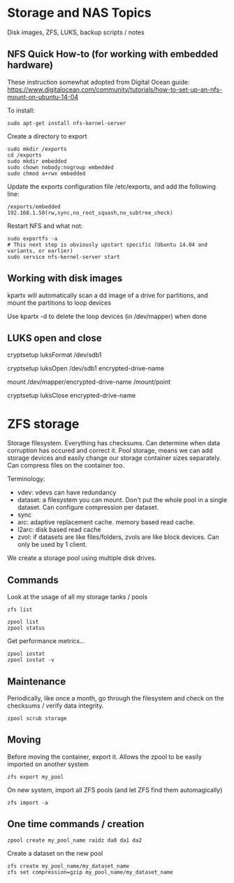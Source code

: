 # Storage and NAS Topics

Disk images, ZFS, LUKS, backup scripts / notes

## NFS Quick How-to (for working with embedded hardware)

These instruction somewhat adopted from Digital Ocean guide:  https://www.digitalocean.com/community/tutorials/how-to-set-up-an-nfs-mount-on-ubuntu-14-04

To install:
```
sudo apt-get install nfs-kernel-server
```

Create a directory to export
```
sudo mkdir /exports
cd /exports
sudo mkdir embedded
sudo chown nobody:nogroup embedded
sudo chmod a+rwx embedded
```

Update the exports configuration file /etc/exports, and add the following line:
```
/exports/embedded 192.168.1.50(rw,sync,no_root_squash,no_subtree_check)
```
Restart NFS and what not:
```
sudo exportfs -a
# This next step is obviously upstart specific (Ubuntu 14.04 and variants, or earlier)
sudo service nfs-kernel-server start
```

## Working with disk images

kpartx will automatically scan a dd image of a drive for partitions, and mount the partitions to loop devices

Use kpartx -d to delete the loop devices (in /dev/mapper) when done

## LUKS open and close

cryptsetup luksFormat /dev/sdb1

cryptsetup luksOpen /dev/sdb1 encrypted-drive-name

mount /dev/mapper/encrypted-drive-name /mount/point

cryptsetup luksClose encrypted-drive-name

# ZFS storage

Storage filesystem.  Everything has checksums.  Can determine when data
corruption has occured and correct it.  Pool storage, means we can add
storage devices and easily change our storage container sizes separately.
Can compress files on the container too.

Terminology:

* vdev: vdevs can have redundancy
* dataset: a filesystem you can mount.  Don't put the whole pool in a single
  dataset.  Can configure compression per dataset.
* sync
* arc: adaptive replacement cache. memory based read cache.
* l2arc: disk based read cache
* zvol: if datasets are like files/folders, zvols are like block devices. Can
  only be used by 1 client.

We create a storage pool using multiple disk drives.


## Commands

Look at the usage of all my storage tanks / pools

```
zfs list
```

```
zpool list
zpool status
```

Get performance metrics...

```
zpool iostat
zpool iostat -v
```
## Maintenance

Periodically, like once a month, go through the filesystem and check on the
checksums / verify data integrity.

```
zpool scrub storage
```

## Moving

Before moving the container, export it.  Allows the zpool to be easily imported
on another system

```
zfs export my_pool
```

On new system, import all ZFS pools (and let ZFS find them automagically)

```
zfs import -a
```



## One time commands / creation

```
zpool create my_pool_name raidz da0 da1 da2
```

Create a dataset on the new pool

```
zfs create my_pool_name/my_dataset_name
zfs set compression=gzip my_pool_name/my_dataset_name
```


